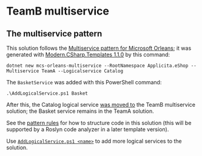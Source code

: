 # TeamB multiservice

## The multiservice pattern 
This solution follows the [Multiservice pattern for Microsoft Orleans](https://github.com/Applicita/Orleans.Multiservice#readme); it was generated with [Modern.CSharp.Templates 1.1.0](https://www.nuget.org/packages/Modern.CSharp.Templates/1.1.0) by this command:

`dotnet new mcs-orleans-multiservice --RootNamespace Applicita.eShop --Multiservice TeamA --Logicalservice Catalog`

The `BasketService` was added with this PowerShell command:

`.\AddLogicalService.ps1 Basket`

After this, the Catalog logical service [was moved to](https://github.com/Applicita/Orleans.Multiservice#proof-by-example-eshop) the TeamB multiservice solution; the Basket service remains in the TeamA solution.

See the [pattern rules](https://github.com/Applicita/Orleans.Multiservice#pattern-rules) for how to structure code in this solution (this will be supported by a Roslyn code analyzer in a later template version).

Use [`AddLogicalService.ps1 <name>`](AddLogicalService.ps1) to add more logical services to the solution.